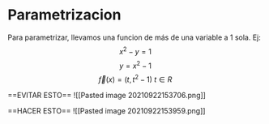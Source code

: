 # Parametrizacion
Para parametrizar, llevamos una funcion de más de una variable a 1 sola. 
Ej: $$x^2-y=1$$
$$y=x^2-1$$
$$\vec f(x)=(t, t^2-1)\ t \in R$$ 

==EVITAR ESTO==
![[Pasted image 20210922153706.png]]

==HACER ESTO==
![[Pasted image 20210922153959.png]]